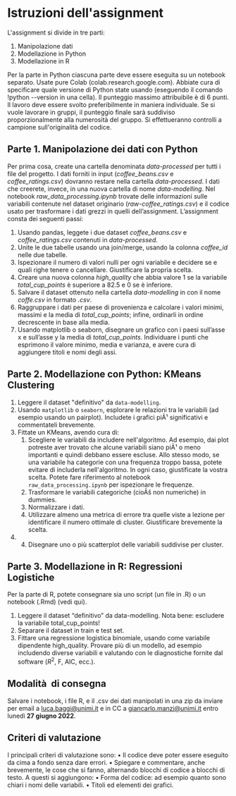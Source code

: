 # Istruzioni dell'assignment

L'assignment si divide in tre parti:

1. Manipolazione dati
2. Modellazione in Python
3. Modellazione in R

Per la parte in Python ciascuna parte deve essere eseguita su un notebook separato. Usate pure Colab (colab.research.google.com). 
Abbiate cura di specificare quale versione di Python state usando (eseguendo il comando !python --version in una cella). 
Il punteggio massimo attribuibile è di 6 punti. Il lavoro deve essere svolto preferibilmente in maniera individuale. Se si vuole lavorare in gruppi, il punteggio finale sarà suddiviso proporzionalmente alla numerosità del gruppo. Si effettueranno controlli a campione sull'originalità del codice.

## Parte 1. Manipolazione dei dati con Python

Per prima cosa, create una cartella denominata *data-processed* per tutti i file del progetto. 
I dati forniti in input (*coffee_beans.csv* e *coffee_ratings.csv*) dovranno restare nella cartella *data-processed*. 
I dati che creerete, invece, in una nuova cartella di nome *data-modelling*.
Nel notebook *raw_data_processing.ipynb* trovate delle informazioni sulle variabili contenute nel dataset originario (*raw-coffee_ratings.csv*) e il codice usato per trasformare i dati grezzi in quelli dell’assignment.
L’assignment consta dei seguenti passi:
1.	Usando pandas, leggete i due dataset *coffee_beans.csv* e *coffee_ratings.csv* contenuti in *data-processed*.
2.	Unite le due tabelle usando una join/merge, usando la colonna *coffee_id* nelle due tabelle.
3.	Ispezionare il numero di valori nulli per ogni variabile e decidere se e quali righe tenere o cancellare. Giustificare la propria scelta.
4.	Creare una nuova colonna *high_quality* che abbia valore 1 se la variabile *total_cup_points* è superiore a 82.5 e 0 se è inferiore.
5.	Salvare il dataset ottenuto nella cartella *data-modelling* in con il nome *coffe.csv* in formato *.csv*.
6.	Raggruppare i dati per paese di provenienza e calcolare i valori minimi, massimi e la media di *total_cup_points*; infine, ordinarli in ordine decrescente in base alla media.
7.	Usando matplotlib o seaborn, disegnare un grafico con i paesi sull’asse x e sull’asse y la media di *total_cup_points*. Individuare i punti che esprimono il valore minimo, media e varianza, e avere cura di aggiungere titoli e nomi degli assi.

## Parte 2. Modellazione con Python: KMeans Clustering 

1. Leggere il dataset "definitivo" da `data-modelling`.
2. Usando `matplotlib` o `seaborn`, esplorare le relazioni tra le variabili (ad esempio usando un pairplot). Includete i grafici piÃ¹ significativi e commentateli brevemente.
3. Fittate un KMeans, avendo cura di:
    1. Scegliere le variabili da includere nell'algoritmo. Ad esempio, dai plot potreste aver trovato che alcune variabili siano piÃ¹ o meno importanti e quindi debbano essere escluse. Allo stesso modo, se una variabile ha categorie con una frequenza troppo bassa, potete evitare di includerla nell'algoritmo. In ogni caso, giustificate la vostra scelta. Potete fare riferimento al notebook `raw_data_processing.ipynb` per ispezionare le frequenze.
    1. Trasformare le variabili categoriche (cioÃš non numeriche) in dummies.
    2. Normalizzare i dati.
    3. Utilizzare almeno una metrica di errore tra quelle viste a lezione per identificare il numero ottimale di cluster. Giustificare brevemente la scelta.
4. 4.	Disegnare uno o più scatterplot delle variabili suddivise per cluster.

## Parte 3. Modellazione in R: Regressioni Logistiche

Per la parte di R, potete consegnare sia uno script (un file in .R) o un notebook (.Rmd) (vedi qui).
1.	Leggere il dataset “definitivo” da data-modelling. Nota bene: escludere la variabile total_cup_points!
2.	Separare il dataset in train e test set.
3.	Fittare una regressione logistica binomiale, usando come variabile dipendente high_quality. 
Provare più di un modello, ad esempio includendo diverse variabili e valutando con le diagnostiche fornite dal software ($R^2$, F, AIC, ecc.).


## Modalità  di consegna

Salvare i notebook, i file R, e il .csv dei dati manipolati in una zip da inviare per email a luca.baggi@unimi.it e in CC a giancarlo.manzi@unimi.it entro lunedì **27 giugno 2022**.

## Criteri di valutazione

I principali criteri di valutazione sono:
•	Il codice deve poter essere eseguito da cima a fondo senza dare errori.
•	Spiegare e commentare, anche brevemente, le cose che si fanno, alternando blocchi di codice a blocchi di testo.
A questi si aggiungono:
•	Forma del codice: ad esempio quanto sono chiari i nomi delle variabili.
•	Titoli ed elementi dei grafici.
